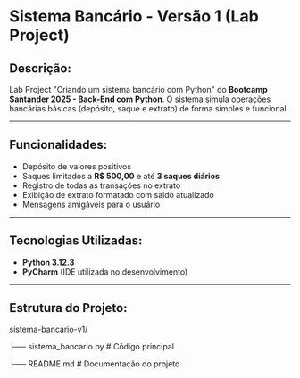 # Sistema Bancário - Versão 1 (Lab Project)

## Descrição:
Lab Project "Criando um sistema bancário com Python" do **Bootcamp Santander 2025 - Back-End com Python**.
O sistema simula operações bancárias básicas (depósito, saque e extrato) de forma simples e funcional.

---

## Funcionalidades:
- Depósito de valores positivos
- Saques limitados a **R$ 500,00** e até **3 saques diários**
- Registro de todas as transações no extrato
- Exibição de extrato formatado com saldo atualizado
- Mensagens amigáveis para o usuário

---

## Tecnologias Utilizadas:
- **Python 3.12.3**
- **PyCharm** (IDE utilizada no desenvolvimento)

---

## Estrutura do Projeto:
sistema-bancario-v1/

├── sistema_bancario.py # Código principal

└── README.md # Documentação do projeto